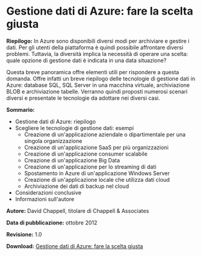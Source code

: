 <properties linkid="fundamentals-data-management-choose-technology" urlDisplayName="Storage" pageTitle="Data management: Making the right choice | Azure" metaKeywords="Azure Storage, Azure Storage, Azure cloud database, Azure managing data, Azure analytics" description="Azure provides options for data storage and management: SQL Database, SQL Server in a VM, Blob Storage, and Table Storage. Read about scenarios for using each." metaCanonical="" services="sql-database,storage" documentationCenter=".NET" title="Azure data management: Making the right choice" authors="David Chappell" solutions="" manager="" editor="cgronlun" />

Gestione dati di Azure: fare la scelta giusta
=============================================

**Riepilogo:** In Azure sono disponibili diversi modi per archiviare e gestire i dati. Per gli utenti della piattaforma è quindi possibile affrontare diversi problemi. Tuttavia, la diversità implica la necessità di operare una scelta: quale opzione di gestione dati è indicata in una data situazione?

Questa breve panoramica offre elementi utili per rispondere a questa domanda. Offre infatti un breve riepilogo delle tecnologie di gestione dati in Azure: database SQL, SQL Server in una macchina virtuale, archiviazione BLOB e archiviazione tabelle. Verranno quindi proposti numerosi scenari diversi e presentate le tecnologie da adottare nei diversi casi.

**Sommario:**

-   Gestione dati di Azure: riepilogo
-   Scegliere le tecnologie di gestione dati: esempi
    -   Creazione di un'applicazione aziendale o dipartimentale per una singola organizzazione
    -   Creazione di un'applicazione SaaS per più organizzazioni
    -   Creazione di un'applicazione consumer scalabile
    -   Creazione di un'applicazione Big Data
    -   Creazione di un'applicazione per lo streaming di dati
    -   Spostamento in Azure di un'applicazione Windows Server
    -   Creazione di un'applicazione locale che utilizza dati cloud
    -   Archiviazione dei dati di backup nel cloud
-   Considerazioni conclusive
-   Informazioni sull'autore

**Autore:** David Chappell, titolare di Chappell & Associates

**Data di pubblicazione:** ottobre 2012

**Revisione:** 1.0

**Download:** [Gestione dati di Azure: fare la scelta giusta](http://go.microsoft.com/fwlink/p/?LinkId=393034&clcid=0x409)

